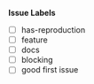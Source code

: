 

**Issue Labels**

<!--
While not necessary, you can help organize our issues by labeling this issue when you open it.  To add a label automatically, simply [x] mark the appropriate box below:
-->

- [ ] has-reproduction
- [ ] feature
- [ ] docs
- [ ] blocking
- [ ] good first issue

<!--
You are also able to add labels by placing /label on a new line
followed by the label you would like to add. ex: /label discussion
-->
